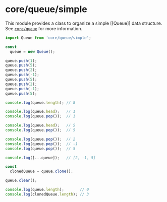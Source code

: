 # core/queue/simple

This module provides a class to organize a simple [[Queue]] data structure.
See [`core/queue`](src_core_queue.html) for more information.

```js
import Queue from 'core/queue/simple';

const
  queue = new Queue();

queue.push(1);
queue.push(5);
queue.push(2);
queue.push(-1);
queue.push(5);
queue.push(2);
queue.push(-1);
queue.push(5);

console.log(queue.length); // 8

console.log(queue.head);   // 1
console.log(queue.pop());  // 1

console.log(queue.head);   // 5
console.log(queue.pop());  // 5

console.log(queue.pop());  // 2
console.log(queue.pop());  // -1
console.log(queue.pop());  // 5

console.log([...queue]);   // [2, -1, 5]

const
  clonedQueue = queue.clone();

queue.clear();

console.log(queue.length);       // 0
console.log(clonedQueue.length); // 3
```
